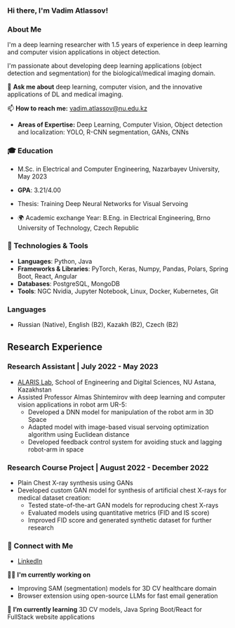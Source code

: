### Hi there, I'm Vadim Atlassov!

### About Me
I'm a deep learning researcher with 1.5 years of experience in deep learning and computer vision applications in object detection. 

I'm passionate about developing deep learning  applications (object detection and segmentation) for the biological/medical imaging domain.

💬 **Ask me about** deep learning, computer vision, and the innovative applications of DL and medical imaging.

📫 **How to reach me:** vadim.atlassov@nu.edu.kz

- **Areas of Expertise:** Deep Learning, Computer Vision, Object detection and localization: YOLO, R-CNN segmentation, GANs, CNNs

### 🎓 Education
-  M.Sc. in Electrical and Computer Engineering, Nazarbayev University, May 2023
  - **GPA**: 3.21/4.00
  - Thesis: Training Deep Neural Networks for Visual Servoing

- 🌍 Academic exchange Year: B.Eng. in Electrical Engineering, Brno University of Technology, Czech Republic

### 🔧 Technologies & Tools
- **Languages**: Python, Java
- **Frameworks & Libraries**: PyTorch, Keras, Numpy, Pandas, Polars, Spring Boot, React, Angular
- **Databases**: PostgreSQL, MongoDB
- **Tools**: NGC Nvidia, Jupyter Notebook, Linux, Docker, Kubernetes, Git


### Languages
- Russian (Native), English (B2), Kazakh (B2), Czech (B2)

## Research Experience

### Research Assistant | July 2022 - May 2023
- [ALARIS Lab](https://www.alaris.kz/), School of Engineering and Digital Sciences, NU Astana, Kazakhstan
- Assisted Professor Almas Shintemirov with deep learning and computer vision applications in robot arm UR-5:
  - Developed a DNN model for manipulation of the robot arm in 3D Space
  - Adapted model with image-based visual servoing optimization algorithm using Euclidean distance
  - Developed feedback control system for avoiding stuck and lagging robot-arm in space

### Research Course Project | August 2022 - December 2022
- Plain Chest X-ray synthesis using GANs
- Developed custom GAN model for synthesis of artificial chest X-rays for medical dataset creation:
  - Tested state-of-the-art GAN models for reproducing chest X-rays
  - Evaluated models using quantitative metrics (FID and IS score)
  - Improved FID score and generated synthetic dataset for further research

### 🤝 Connect with Me
- [LinkedIn](www.linkedin.com/in/vadim-atlassov)

👨‍💻 **I'm currently working on** 
- Improving SAM (segmentation) models for 3D CV healthcare domain
- Browser extension using open-source LLMs for fast email generation

🌱 **I’m currently learning** 3D CV models, Java Spring Boot/React for FullStack website applications
